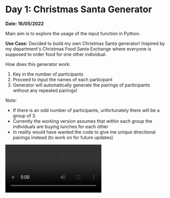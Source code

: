 # Day 1: Christmas Santa Generator
**Date: 16/05/2022**

Main aim is to explore the usage of the input function in Python. 

**Use Case:** Decided to build my own Christmas Santa generator! Inspired by my department's Christmas Food Santa Exchange where everyone is supposed to order food for one other individual. 

How does this generator work: 
1. Key in the number of participants
2. Proceed to input the names of each participant
3. Generator will automatically generate the pairings of participants without any repeated pairings! 

Note: 
- If there is an odd number of participants, unfortunately there will be a group of 3. 
- Currently the working version assumes that within each group the individuals are buying lunches for each other
- In reality would have wanted the code to give me unique directional pairings instead (to work on for future updates)

![santa_magic gif](https://github.com/qygoh/100DaysOfCoding/blob/main/Day1/santa_magic_gif.mp4)

